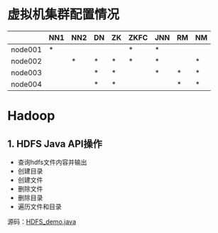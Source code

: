 # 虚拟机集群配置情况
| |NN1|NN2|DN|ZK|ZKFC|JNN|RM|NM|
|----|----|----|----|----|----|----|----|---|
|node001|*| | | |*|*| |	|	
|node002| |*|*|*|*|*| |*|
|node003| | |*|*| |*|*|*|					
|node004| | |*|*| |	|*|*|

# Hadoop
## 1. HDFS Java API操作
- 查询hdfs文件内容并输出
- 创建目录
- 创建文件
- 删除文件
- 删除目录
- 遍历文件和目录

源码：[HDFS_demo.java](./src/main/java/HDFS_demo.java)

